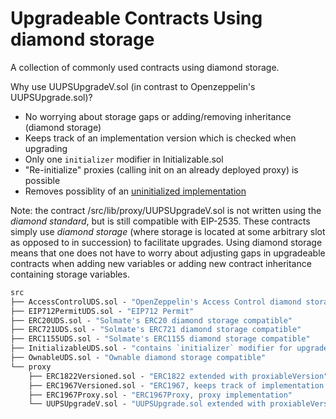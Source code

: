 # Upgradeable Contracts Using diamond storage

A collection of commonly used contracts using diamond storage.

Why use UUPSUpgradeV.sol (in contrast to Openzeppelin's UUPSUpgrade.sol)?

- No worrying about storage gaps or adding/removing inheritance (diamond storage)
- Keeps track of an implementation version which is checked when upgrading
- Only one `initializer` modifier in Initializable.sol
- "Re-initialize" proxies (calling init on an already deployed proxy) is possible
- Removes possiblity of an [uninitialized implementation](https://medium.com/immunefi/wormhole-uninitialized-proxy-bugfix-review-90250c41a43a)

Note: the contract /src/lib/proxy/UUPSUpgradeV.sol is not written using the _diamond standard_,
but is still compatible with EIP-2535.
These contracts simply use _diamond storage_ (where storage is located at some arbitrary slot as opposed to in succession)
to facilitate upgrades.
Using diamond storage means that one does not have to worry about adjusting gaps in upgradeable contracts when adding
new variables or adding new contract inheritance containing storage variables.

```ml
src
├── AccessControlUDS.sol - "OpenZeppelin's Access Control diamond storage compatible"
├── EIP712PermitUDS.sol - "EIP712 Permit"
├── ERC20UDS.sol - "Solmate's ERC20 diamond storage compatible"
├── ERC721UDS.sol - "Solmate's ERC721 diamond storage compatible"
├── ERC1155UDS.sol - "Solmate's ERC1155 diamond storage compatible"
├── InitializableUDS.sol - "contains `initializer` modifier for upgradeable contracts using UUPSUpgradeV"
├── OwnableUDS.sol - "Ownable diamond storage compatible"
└── proxy
    ├── ERC1822Versioned.sol - "ERC1822 extended with proxiableVersion"
    ├── ERC1967Versioned.sol - "ERC1967, keeps track of implementation version"
    ├── ERC1967Proxy.sol - "ERC1967Proxy, proxy implementation"
    └── UUPSUpgradeV.sol - "UUPSUpgrade.sol extended with proxiableVersion"
```
